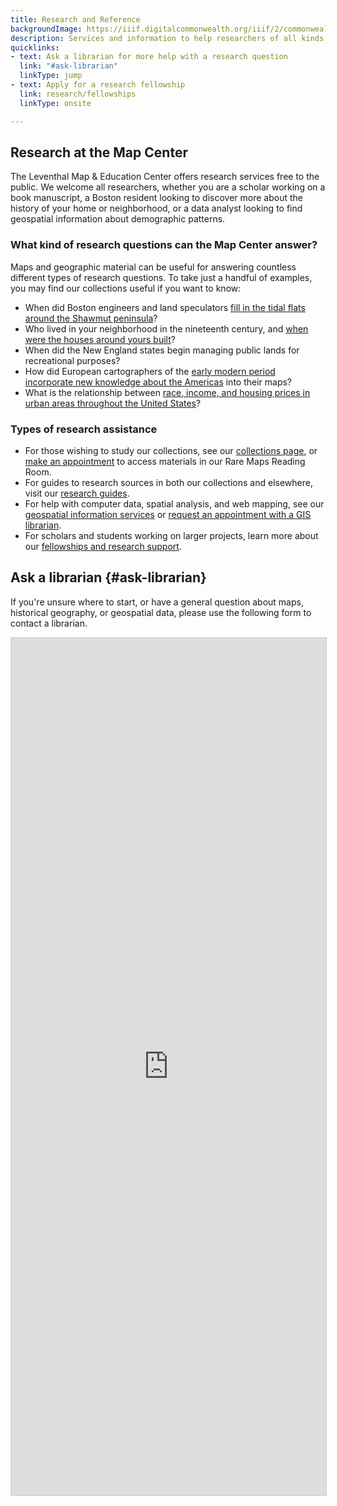 ```yaml
---
title: Research and Reference
backgroundImage: https://iiif.digitalcommonwealth.org/iiif/2/commonwealth:tx31qn779/324,2001,5086,2139/1800,/0/default.jpg
description: Services and information to help researchers of all kinds
quicklinks:
- text: Ask a librarian for more help with a research question
  link: "#ask-librarian"
  linkType: jump
- text: Apply for a research fellowship
  link: research/fellowships
  linkType: onsite

---
```

## Research at the Map Center

The Leventhal Map & Education Center offers research services free to the public. We welcome all researchers, whether you are a scholar working on a book manuscript, a Boston resident looking to discover more about the history of your home or neighborhood, or a data analyst looking to find geospatial information about demographic patterns.

### What kind of research questions can the Map Center answer?

Maps and geographic material can be useful for answering countless different types of research questions. To take just a handful of examples, you may find our collections useful if you want to know:

* When did Boston engineers and land speculators [fill in the tidal flats around the Shawmut peninsula](https://collections.leventhalmap.org/search?utf8=%E2%9C%93&q=shawmut%20peninsula)?
* Who lived in your neighborhood in the nineteenth century, and [when were the houses around yours built](https://atlascope.leventhalmap.org/)?
* When did the New England states begin managing public lands for recreational purposes?
* How did European cartographers of the [early modern period incorporate new knowledge about the Americas](https://collections.leventhalmap.org/search?utf8=%E2%9C%93&search_index%5B%5D=all_fields&query%5B%5D=americas&search_index%5B%5D=title&query%5B%5D=&search_index%5B%5D=subject&query%5B%5D=&op=AND&commit=Search&date_start=&date_end=1800&search_field=advanced) into their maps?
* What is the relationship between [race, income, and housing prices in urban areas throughout the United States](https://data.leventhalmap.org/#/search?s=Gentrification)?

### Types of research assistance

* For those wishing to study our collections, see our [collections page](/collections), or [make an appointment](/research/appointments) to access materials in our Rare Maps Reading Room.
* For guides to research sources in both our collections and elsewhere, visit our [research guides](/research/guides).
* For help with computer data, spatial analysis, and web mapping, see our [geospatial information services](/research/geospatial) or [request an appointment with a GIS librarian](/research/geospatial/#make-request).
* For scholars and students working on larger projects, learn more about our [fellowships and research support](/research/fellowships).

## Ask a librarian {#ask-librarian}

If you're unsure where to start, or have a general question about maps, historical geography, or geospatial data, please use the following form to contact a librarian.

<script src="https://static.airtable.com/js/embed/embed_snippet_v1.js"></script><iframe class="airtable-embed airtable-dynamic-height" src="https://airtable.com/embed/shrUU7FiIqgOQf1HK?backgroundColor=purple" frameborder="0" onmousewheel="" width="100%" height="1372" style="background: transparent; border: 1px solid #ccc;"></iframe>